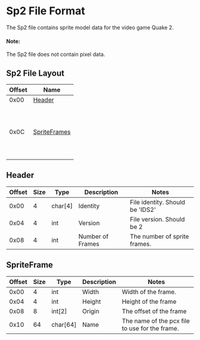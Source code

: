# Sp2 File Format
The Sp2 file contains sprite model data for the video game Quake 2.

#### Note:
The Sp2 file does not contain pixel data.

## Sp2 File Layout
| Offset | Name              |
|--------|-------------------|
| 0x00   | [Header](#header) |
| 0x0C   | <br><br><br> [SpriteFrames](#spriteframe) <br><br><br><br> |

## Header

| Offset | Size |   Type  |   Description    |             Notes                |
|--------|------|---------|------------------|----------------------------------|
| 0x00   | 4    | char[4] | Identity         |  File identity. Should be 'IDS2' |
| 0x04   | 4    | int     | Version          |  File version. Should be 2       |
| 0x08   | 4    | int     | Number of Frames |  The number of sprite frames.    |

## SpriteFrame

| Offset | Size |   Type   | Description |                      Notes                      |
|--------|------|----------|-------------|-------------------------------------------------|
| 0x00   | 4    | int      | Width       |  Width of the frame.                            |
| 0x04   | 4    | int      | Height      |  Height of the frame                            |
| 0x08   | 8    | int[2]   | Origin      |  The offset of the frame                        |
| 0x10   | 64   | char[64] | Name        |  The name of the pcx file to use for the frame. |
